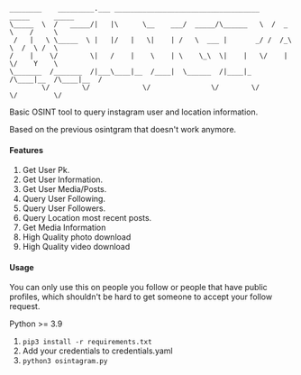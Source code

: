 ```
________    _________.___ ____________________________________    _____      _____   
\_____  \  /   _____/|   |\      \__    ___/  _____/\______   \  /  _  \    /     \  
 /   |   \ \_____  \ |   |/   |   \|    | /   \  ___ |       _/ /  /_\  \  /  \ /  \ 
/    |    \/        \|   /    |    \    | \    \_\  \|    |   \/    |    \/    Y    \
\_______  /_______  /|___\____|__  /____|  \______  /|____|_  /\____|__  /\____|__  /
        \/        \/             \/               \/        \/         \/         \/
```

Basic OSINT tool to query instagram user and location information.

Based on the previous osintgram that doesn't work anymore.

#### Features
1. Get User Pk.
2. Get User Information.
3. Get User Media/Posts.
4. Query User Following.
5. Query User Followers.
6. Query Location most recent posts.
7. Get Media Information
8. High Quality photo download
9. High Quality video download

#### Usage
You can only use this on people you follow or people that have public profiles, which shouldn't be hard to get someone to accept your follow request.

Python >= 3.9
1. ```pip3 install -r requirements.txt```
2. Add your credentials to credentials.yaml
3. ```python3 osintagram.py```
